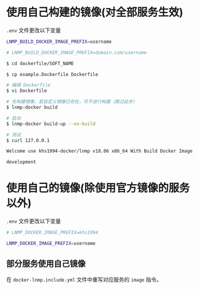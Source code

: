 # 使用自己构建的镜像(对全部服务生效)

`.env` 文件更改以下变量

```bash
LNMP_BUILD_DOCKER_IMAGE_PREFIX=username

# LNMP_BUILD_DOCKER_IMAGE_PREFIX=domain.com/username
```

```bash
$ cd dockerfile/SOFT_NAME

$ cp example.Dockerfile Dockerfile

# 编辑 Dockerfile
$ vi Dockerfile

# 先构建镜像，若自定义镜像已存在，可不进行构建（跳过此步）
$ lnmp-docker build

# 启动
$ lnmp-docker build-up --no-build

# 测试
$ curl 127.0.0.1

Welcome use khs1994-docker/lnmp v18.06 x86_64 With Build Docker Image

development
```

# 使用自己的镜像(除使用官方镜像的服务以外)

`.env` 文件更改以下变量

```bash
# LNMP_DOCKER_IMAGE_PREFIX=khs1994

LNMP_DOCKER_IMAGE_PREFIX=username
```

## 部分服务使用自己镜像

在 `docker-lnmp.include.yml` 文件中重写对应服务的 `image` 指令。
